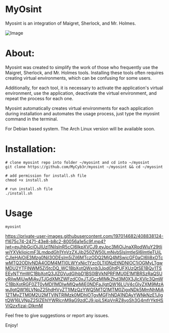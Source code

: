 # MyOsint 

  Myosint is an integration of Maigret, Sherlock, and Mr. Holmes.
  
  ![Image](https://github.com/user-attachments/assets/85a2fc94-ef8a-4533-bc99-b4f5f357f7fb)

#  About:

Myosint was created to simplify the work of those who frequently use the Maigret, Sherlock, and Mr. Holmes tools. Installing these tools often requires creating virtual environments, which can be confusing for some users.

Additionally, for each tool, it is necessary to activate the application's virtual environment, use the application, deactivate the virtual environment, and repeat the process for each one.

Myosint automatically creates virtual environments for each application during installation and automates the usage process, just type the myosint command in the terminal.
    
For Debian based system. The Arch Linux version will be available soon.

  
#  Installation:

  ```console
  # clone myosint repo into folder ~/myosint and cd into ~/myosint
  git clone https://github.com/MyCyb3r/myosint ~/myosint && cd ~/myosint

  # add permission for install.sh file
  chmod +x install.sh

  # run install.sh file
  ./install.sh
  ```
# Usage

  ```console
  myosint
  ```
https://private-user-images.githubusercontent.com/197014682/408838124-f1675c74-2471-43e8-b8c2-80056a1e5c9f.mp4?jwt=eyJhbGciOiJIUzI1NiIsInR5cCI6IkpXVCJ9.eyJpc3MiOiJnaXRodWIuY29tIiwiYXVkIjoicmF3LmdpdGh1YnVzZXJjb250ZW50LmNvbSIsImtleSI6ImtleTUiLCJleHAiOjE3Mzg0NjI3ODEsIm5iZiI6MTczODQ2MjQ4MSwicGF0aCI6Ii8xOTcwMTQ2ODIvNDA4ODM4MTI0LWYxNjc1Yzc0LTI0NzEtNDNlOC1iOGMyLTgwMDU2YTFlNWM5Zi5tcDQ_WC1BbXotQWxnb3JpdGhtPUFXUzQtSE1BQy1TSEEyNTYmWC1BbXotQ3JlZGVudGlhbD1BS0lBVkNPRFlMU0E1M1BRSzRaQSUyRjIwMjUwMjAyJTJGdXMtZWFzdC0xJTJGczMlMkZhd3M0X3JlcXVlc3QmWC1BbXotRGF0ZT0yMDI1MDIwMlQwMjE0NDFaJlgtQW16LUV4cGlyZXM9MzAwJlgtQW16LVNpZ25hdHVyZT1lMzQzYWQ5MTQ1MTM0ZjgxNDk5MmNhMjA1ZTMyZTM0M2U2MTVlNTRlMzk0MDhlOTgyMGFhNDA1NDAyYWNkNzE1JlgtQW16LVNpZ25lZEhlYWRlcnM9aG9zdCJ9.ipiL5KpVnRZ8yoSh3G4mfrYktHSViQzxfjzai-DlkmM

  Feel free to give suggestions or report any issues.


  
  Enjoy!
 

  
